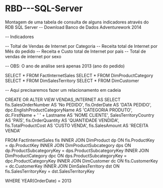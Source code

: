 # RBD---SQL-Server
Montagem de uma tabela de consulta de alguns indicadores através do RDB SQL Server
-- Download Banco de Dados Adventurework 2014

-- Indicadores

-- Toltal de Vendas de Internet por Categoria
-- Receita total de Internet por Mês do pedido
-- Receita e Custo total de Internet por país 
-- Total de vendas de internet por sexo

-- OBS: O ano de análise será apenas 2013 (ano do pedido)

SELECT * FROM FactInternetSales
SELECT * FROM DimProductCategory
SELECT * FROM DimSalesTerritory
SELECT * FROM DimCustomer

-- Aqui precisaremos fazer um relacionamento em cadeia

CREATE OR ALTER VIEW VENDAS_INTERNET AS
SELECT 
	fis.SalesOrderNumber AS 'No PEDIDO',
	fis.OrderDate AS 'DATA PEDIDO',
	dpc.EnglishProductCategoryName  AS 'CATEGORIA PRODUTO',
	dc.FirstName + ' ' + Lastname AS 'NOME CLIENTE',
	SalesTerritoryCountry AS 'PAÍS',
	fis.OrderQuantity AS 'QUANTIDADE VENDIDA',
	fis.TotalProductCost AS 'CUSTO VENDA',
	fis.SalesAmount AS 'RECEITA VENDA'

FROM FactInternetSales fis
INNER JOIN DimProduct dp ON fis.ProductKey = dp.ProductKey
	INNER JOIN DimProductSubcategory dps ON dp.ProductSubcategoryKey = dps.ProductSubcategoryKey
		INNER JOIN DimProductCategory dpc ON dps.ProductSubcategoryKey = dpc.ProductCategoryKey
INNER JOIN DimCustomer dc ON fis.CustomerKey = dc.CustomerKey
INNER JOIN DimSalesTerritory dst ON fis.SalesTerritoryKey = dst.SalesTerritoryKey

WHERE YEAR(OrderDate) = 2013
